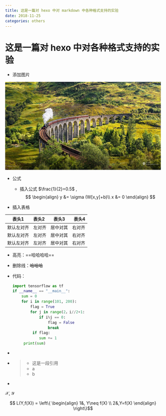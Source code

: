 ```yaml
---
title: 这是一篇对 hexo 中对 markdown 中各种格式支持的实验
date: 2018-11-25
categories: others
---
```




# 这是一篇对 hexo 中对各种格式支持的实验

- 添加图片

<img src="markdown_test/wallpaper.jpg">

- 公式
  - 插入公式 $\frac{1}{2}=0.5$  ,
    $$
      \begin{align}
      y &= \sigma (W[x,y]+b)\\
      x &= 0
      \end{align}
    $$









- 插入表格

| 表头1|表头2|表头3|表头4|
|-| :- | :-: | -: |
|默认左对齐|左对齐|居中对其|右对齐|
|默认左对齐|左对齐|居中对其|右对齐|
|默认左对齐|左对齐|居中对其|右对齐|

- 高亮：==哈哈哈哈==

- 删除线：~~哈哈哈~~

- 代码：

  ```python
  import tensorflow as tf
  if __name__ == "__main__":
      sum = 0
      for i in range(101, 200):
          flag = True
          for j in range(2，i//2+1:
              if i%j == 0:
                  flag = False
                  break
           if flag:
              sum += 1
       print(sum)
  ```


- [^]: 这是一段脚注

- > - 这是一段引用
  > - a
  > - b

- 

$\mathcal{X}, \mathcal{Y}$

 $$ L(Y,f(X)) = \left\{ \begin{align} 1&, Y\neq f(X) \\ 2&,Y=f(X)  \end{align} \right\}​$$
